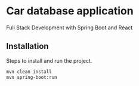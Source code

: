 # Car database application

Full Stack Development with Spring Boot and React

## Installation

Steps to install and run the project.

```sh
mvn clean install
mvn spring-boot:run
